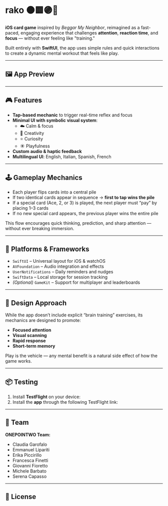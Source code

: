 # rako 🟠🟨🟣🔵  
**iOS card game** inspired by *Beggar My Neighbor*, reimagined as a fast-paced, engaging experience that challenges **attention**, **reaction time**, and **focus** — without ever feeling like "training."

Built entirely with **SwiftUI**, the app uses simple rules and quick interactions to create a dynamic mental workout that feels like play.

---

## 🖼️ App Preview


---

## 🎮 Features

- **Tap-based mechanic** to trigger real-time reflex and focus
- **Minimal UI with symbolic visual system**:
  - ☁️ Calm & focus
  - 🌙 Creativity
  - ⭐ Curiosity
  - ☀️ Playfulness
- **Custom audio & haptic feedback**
- **Multilingual UI**: English, Italian, Spanish, French

---

## 🕹 Gameplay Mechanics

- Each player flips cards into a central pile
- If two identical cards appear in sequence → **first to tap wins the pile**
- If a special card (Ace, 2, or 3) is played, the next player must “pay” by placing 1–3 cards
- If no new special card appears, the previous player wins the entire pile

This flow encourages quick thinking, prediction, and sharp attention — without ever breaking immersion.

---

## 📲 Platforms & Frameworks

- `SwiftUI` – Universal layout for iOS & watchOS
- `AVFoundation` – Audio integration and effects
- `UserNotifications` – Daily reminders and nudges
- `SwiftData` – Local storage for session tracking
- *(Optional)* `GameKit` – Support for multiplayer and leaderboards

---

## 🧠 Design Approach

While the app doesn’t include explicit “brain training” exercises, its mechanics are designed to promote:
- **Focused attention**
- **Visual scanning**
- **Rapid response**
- **Short-term memory**

Play is the vehicle — any mental benefit is a natural side effect of how the game works.

---

## 📦 Testing

1. Install **TestFlight** on your device:[](https://apps.apple.com/it/app/testflight/id899247664?l=en-GB)
2. Install the **app** through the following TestFlight link: [](https://testflight.apple.com/join/ne6Meh5d)

---

## 🙌 Team

**ONEPOINTWO Team:**
- Claudia Garofalo
- Emmanuel Lipariti
- Erika Piccirillo
- Francesca Finetti
- Giovanni Fioretto
- Michele Barbato
- Serena Capasso

---

## 📄 License

